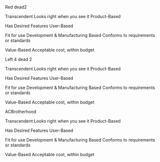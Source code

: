 Red dead2

Transcendent
Looks right when you see it
Product-Based

Has Desired Features
User-Based

Fit for use
Development & Manufacturing Based Conforms to requirements or standards

Value-Based
Acceptable cost, within budget



Left 4 dead 2

Transcendent
Looks right when you see it
Product-Based

Has Desired Features
User-Based

Fit for use
Development & Manufacturing Based Conforms to requirements or standards

Value-Based
Acceptable cost, within budget


ACBrotherhood

Transcendent
Looks right when you see it
Product-Based

Has Desired Features
User-Based

Fit for use
Development & Manufacturing Based Conforms to requirements or standards

Value-Based
Acceptable cost, within budget
